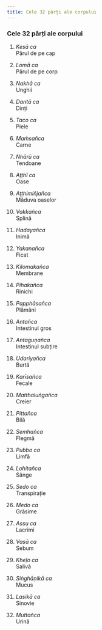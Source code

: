 ```yaml
---
title: Cele 32 părți ale corpului
---
```


### Cele 32 părți ale corpului

1. *Kesā ca*  
Părul de pe cap  

2. *Lomā ca*  
Părul de pe corp  

3. *Nakhā ca*  
Unghii  

4. *Dantā ca*  
Dinți  

5. *Taco ca*  
Piele  

6. *Maṁsañca*  
Carne  

7. *Nhārū ca*  
Tendoane  

8. *Aṭṭhī ca*  
Oase  

9. *Aṭṭhimiñjañca*  
Măduva oaselor  

10. *Vakkañca*  
Splină  

11. *Hadayañca*  
Inimă  

12. *Yakanañca*  
Ficat  

13. *Kilomakañca*  
Membrane  

14. *Pihakañca*  
Rinichi  

15. *Papphāsañca*  
Plămâni  

16. *Antañca*  
Intestinul gros  

17. *Antaguṇañca*  
Intestinul subțire  

18. *Udariyañca*  
Burtă  

19. *Karīsañca*  
Fecale  

20. *Matthaluṅgañca*  
Creier  

21. *Pittañca*  
Bilă  

22. *Semhañca*  
Flegmă  

23. *Pubbo ca*  
Limfă  

24. *Lohitañca*  
Sânge  

25. *Sedo ca*  
Transpirație  

26. *Medo ca*  
Grăsime  

27. *Assu ca*  
Lacrimi  

28. *Vasā ca*  
Sebum  

29. *Kheḷo ca*  
Salivă  

30. *Siṅghāṇikā ca*  
Mucus  

31. *Lasikā ca*  
Sinovie  

32. *Muttañca*  
Urină  



